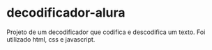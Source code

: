 # decodificador-alura
Projeto de um decodificador que codifica e descodifica um texto.
Foi utilizado html, css e javascript.
